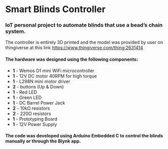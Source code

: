# Smart Blinds Controller
### IoT personal project to automate blinds that use a bead’s chain system. 

The controller is entirely 3D printed and the model was provided by user on thingiverse at this link https://www.thingiverse.com/thing:2631414

#### The hardware was designed using the following components:

* **1** - Wemos D1 mini WiFi microcontroller
* **1** - 12V DC motor 40RPM for high torque
* **1** - L298N mini motor driver
* **2** - buttons (Up & Down)
* **1** - Red LED
* **1** - Green LED
* **1** - DC Barrel Power Jack
* **2** - 10kΩ resistors
* **2** - 220Ω resistors
* **1** - Prototyping Board
* **1** - 12V Power Supply

#### The code was developed using Arduino Embedded C to control the blinds manually or through the Blynk app.
